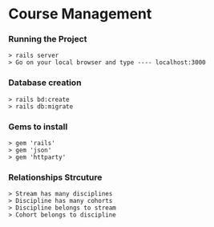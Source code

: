 # Course Management 


### Running the Project

    > rails server 
    > Go on your local browser and type ---- localhost:3000 

### Database creation

    > rails bd:create
    > rails db:migrate


### Gems to install

    > gem 'rails'
    > gem 'json'
    > gem 'httparty'
    
### Relationships Strcuture

    > Stream has many disciplines
    > Discipline has many cohorts
    > Discipline belongs to stream
    > Cohort belongs to discipline




